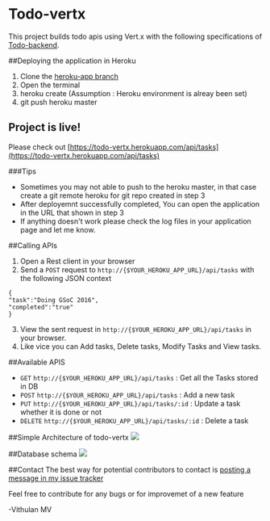 # Todo-vertx
This project builds todo apis using Vert.x with the following specifications of [Todo-backend](http://todobackend.com/).

##Deploying the application in Heroku
1. Clone the [heroku-app branch](https://github.com/VIthulan/todo-vertx/tree/heroku-app)
2. Open the terminal 
3. heroku create (Assumption : Heroku environment is alreay been set) 
4. git push heroku master

## Project is live!
Please check out [https://todo-vertx.herokuapp.com/api/tasks](https://todo-vertx.herokuapp.com/api/tasks)

###Tips
* Sometimes you may not able to push to the heroku master, in that case create a git remote heroku for git repo created in step 3
* After deployemnt successfully completed, You can open the application in the URL that shown in step 3
* If anything doesn't work please check the log files in your application page and let me know.

##Calling APIs

1. Open a Rest client in your browser
2. Send a `POST` request to `http://{$YOUR_HEROKU_APP_URL}/api/tasks` with the following JSON context
```
{
"task":"Doing GSoC 2016",
"completed":"true"
}
```
3. View the sent request in `http://{$YOUR_HEROKU_APP_URL}/api/tasks` in your browser.
4. Like vice you can Add tasks, Delete tasks, Modify Tasks and View tasks.

##Available APIS
* `GET` `http://{$YOUR_HEROKU_APP_URL}/api/tasks` : Get all the Tasks stored in DB
* `POST` `http://{$YOUR_HEROKU_APP_URL}/api/tasks` : Add a new task
* `PUT` `http://{$YOUR_HEROKU_APP_URL}/api/tasks/:id` : Update a task whether it is done or not
* `DELETE` `http://{$YOUR_HEROKU_APP_URL}/api/tasks/:id` : Delete a task

##Simple Architecture of todo-vertx
<img src = "http://i68.tinypic.com/303er5x.png">

##Database schema
<img src = "http://i67.tinypic.com/1yoen5.png">

##Contact 
The best way for potential contributors to contact is [posting a message in my issue tracker](https://github.com/VIthulan/todo-vertx/issues/new) 

Feel free to contribute for any bugs or for improvemet of a new feature

-Vithulan MV
